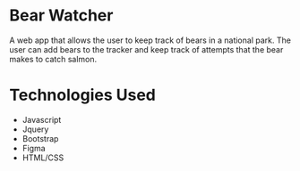 # Bear Watcher
A web app that allows the user to keep track of bears in a national park. The user can add bears to the tracker and keep track of attempts that the bear makes to catch salmon.

# Technologies Used
- Javascript
- Jquery
- Bootstrap
- Figma
- HTML/CSS
